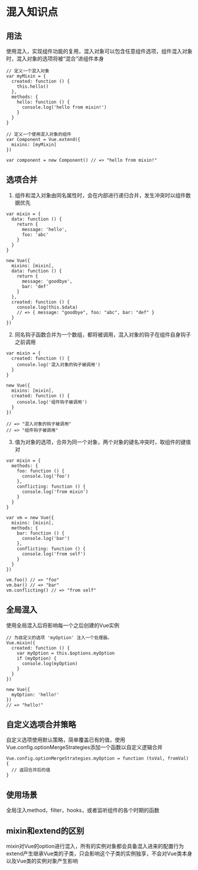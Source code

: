 # 混入知识点
## 用法
使用混入，实现组件功能的复用，混入对象可以包含任意组件选项，组件混入对象时，混入对象的选项将被“混合”进组件本身
```
// 定义一个混入对象
var myMixin = {
  created: function () {
    this.hello()
  },
  methods: {
    hello: function () {
      console.log('hello from mixin!')
    }
  }
}

// 定义一个使用混入对象的组件
var Component = Vue.extend({
  mixins: [myMixin]
})

var component = new Component() // => "hello from mixin!"
```

## 选项合并
1. 组件和混入对象由同名属性时，会在内部进行递归合并，发生冲突时以组件数据优先
```
var mixin = {
  data: function () {
    return {
      message: 'hello',
      foo: 'abc'
    }
  }
}

new Vue({
  mixins: [mixin],
  data: function () {
    return {
      message: 'goodbye',
      bar: 'def'
    }
  },
  created: function () {
    console.log(this.$data)
    // => { message: "goodbye", foo: "abc", bar: "def" }
  }
})
```
2. 同名钩子函数合并为一个数组，都将被调用，混入对象的钩子在组件自身钩子之前调用
```
var mixin = {
  created: function () {
    console.log('混入对象的钩子被调用')
  }
}

new Vue({
  mixins: [mixin],
  created: function () {
    console.log('组件钩子被调用')
  }
})

// => "混入对象的钩子被调用"
// => "组件钩子被调用"
```
3. 值为对象的选项，合并为同一个对象，两个对象的键名冲突时，取组件的键值对
```
var mixin = {
  methods: {
    foo: function () {
      console.log('foo')
    },
    conflicting: function () {
      console.log('from mixin')
    }
  }
}

var vm = new Vue({
  mixins: [mixin],
  methods: {
    bar: function () {
      console.log('bar')
    },
    conflicting: function () {
      console.log('from self')
    }
  }
})

vm.foo() // => "foo"
vm.bar() // => "bar"
vm.conflicting() // => "from self"
```

## 全局混入
使用全局混入后将影响每一个之后创建的Vue实例
```
// 为自定义的选项 'myOption' 注入一个处理器。
Vue.mixin({
  created: function () {
    var myOption = this.$options.myOption
    if (myOption) {
      console.log(myOption)
    }
  }
})

new Vue({
  myOption: 'hello!'
})
// => "hello!"
```

## 自定义选项合并策略
自定义选项使用默认策略，简单覆盖已有的值，使用Vue.config.optionMergeStrategies添加一个函数以自定义逻辑合并
```
Vue.config.optionMergeStrategies.myOption = function (toVal, fromVal) {
  // 返回合并后的值
}
```
## 使用场景
全局注入method，filter，hooks，或者监听组件的各个时期的函数

## mixin和extend的区别
mixin对Vue的option进行混入，所有的实例对象都会具备混入进来的配置行为
extend产生继承Vue类的子类，只会影响这个子类的实例独享，不会对Vue类本身以及Vue类的实例对象产生影响